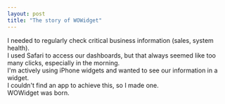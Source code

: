 ```yaml
---
layout: post
title: "The story of WOWidget"
---
```


<p>
    I needed to regularly check critical business information (sales, system health).<br>
    I used Safari to access our dashboards, but that always seemed like too many clicks, especially in the morning.<br>
    I'm actively using iPhone widgets and wanted to see our information in a widget.<br>
    I couldn't find an app to achieve this, so I made one.<br>
    WOWidget was born.
</p>
